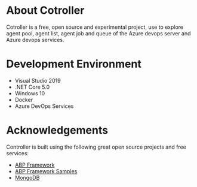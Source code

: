 # About Cotroller
Cotroller is a free, open source and experimental project, use to explore agent pool, agent list, agent job and queue of the Azure devops server and Azure devops services.

# Development Environment
- Visual Studio 2019
- .NET Core 5.0
- Windows 10 
- Docker
- Azure DevOps Services

# Acknowledgements
Controller is built using the following great open source projects and free services:
- [ABP Framework](https://github.com/abpframework/abp)
- [ABP Framework Samples](https://github.com/abpframework/abp-samples)
- [MongoDB](https://github.com/mongodb)
